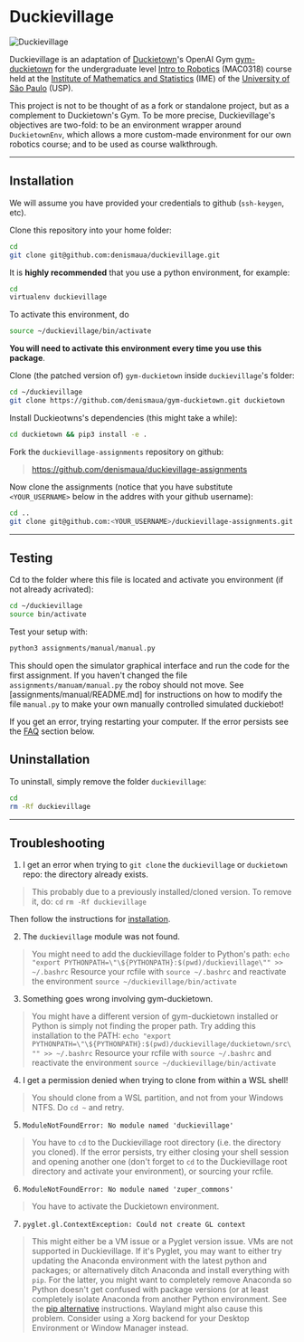 # Duckievillage

![Duckievillage](https://raw.githubusercontent.com/RenatoGeh/duckievillage/master/duckieusp.png)

Duckievillage is an adaptation of [Duckietown](https://duckietown.org)'s OpenAI Gym
[gym-duckietown](https://github.com/duckietown/gym-duckietown) for the undergraduate level [Intro
to Robotics](https://uspdigital.usp.br/jupiterweb/obterDisciplina?sgldis=MAC0318&nomdis=) (MAC0318)
course held at the [Institute of Mathematics and Statistics](http://www.ime.usp.br/) (IME) of the
[University of São Paulo](https://www5.usp.br/#english) (USP).

This project is not to be thought of as a fork or standalone project, but as a complement to
Duckietown's Gym. To be more precise, Duckievillage's objectives are two-fold: to be an environment
wrapper around `DuckietownEnv`, which allows a more custom-made environment for our own robotics
course; and to be used as course walkthrough.

---

## Installation

We will assume you have provided your credentials to github (`ssh-keygen`, etc).

Clone this repository into your home folder:
```bash
cd
git clone git@github.com:denismaua/duckievillage.git
```

It is **highly recommended** that you use a python environment, for example:

```bash
cd
virtualenv duckievillage
```

To activate this environment, do

```bash
source ~/duckievillage/bin/activate
```

**You will need to activate this environment every time you use this package**. 

Clone (the patched version of) `gym-duckietown` inside `duckievillage`'s folder:

```bash
cd ~/duckievillage
git clone https://github.com/denismaua/gym-duckietown.git duckietown

``` 

Install Duckieotwns's dependencies (this might take a while):

```bash
cd duckietown && pip3 install -e .
```

Fork the `duckievillage-assignments` repository on github:

> https://github.com/denismaua/duckievillage-assignments


Now clone the assignments (notice that you have substitute `<YOUR_USERNAME>` below in the addres with your github username):

```bash
cd ..
git clone git@github.com:<YOUR_USERNAME>/duckievillage-assignments.git assignments
```

---

## Testing

Cd to the folder where this file is located and activate you environment (if not already acrivated):

```bash
cd ~/duckievillage
source bin/activate
```

Test your setup with:

```bash
python3 assignments/manual/manual.py
```

This should open the simulator graphical interface and run the code for the first assignment.
If you haven't changed the file `assignments/manuam/manual.py` the roboy should not move. 
See [assignments/manual/README.md] for instructions on how to modify the file `manual.py` to make your own manually controlled simulated duckiebot!

If you get an error, trying restarting your computer. If the error persists see the [FAQ](#troubleshooting) section below.

## Uninstallation

To uninstall, simply remove the folder `duckievillage`:

```bash
cd
rm -Rf duckievillage
```

---

## Troubleshooting

1. I get an error when trying to `git clone` the `duckievillage` or `duckietown` repo: the directory already exists.

> This probably due to a previously installed/cloned version. To remove it, do:
> `cd`
> `rm -Rf duckievillage`

Then follow the instructions for [installation](#Installation).

2. The `duckievillage` module was not found.

> You might need to add the duckievillage folder to Python's path:
> `echo "export PYTHONPATH=\"\${PYTHONPATH}:$(pwd)/duckievillage\"" >> ~/.bashrc`
> Resource your rcfile with `source ~/.bashrc` and reactivate the environment `source ~/duckievillage/bin/activate`

3. Something goes wrong involving gym-duckietown.

> You might have a different version of gym-duckietown installed or Python is simply not finding the proper path.
> Try adding this installation to the PATH:
> `echo "export PYTHONPATH=\"\${PYTHONPATH}:$(pwd)/duckievillage/duckietown/src\"" >> ~/.bashrc`
> Resource your rcfile with `source ~/.bashrc` and reactivate the environment `source ~/duckievillage/bin/activate`

4. I get a permission denied when trying to clone from within a WSL shell!

> You should clone from a WSL partition, and not from your Windows NTFS. Do `cd ~` and retry.

5. `ModuleNotFoundError: No module named 'duckievillage'`

> You have to `cd` to the Duckievillage root directory (i.e. the directory you cloned). If the
> error persists, try either closing your shell session and opening another one (don't forget to
> `cd` to the Duckievillage root directory and activate your environment), or sourcing
> your rcfile.

6. `ModuleNotFoundError: No module named 'zuper_commons'`

> You have to activate the Duckietown environment.

7. `pyglet.gl.ContextException: Could not create GL context`

> This might either be a VM issue or a Pyglet version issue. VMs are not supported in
> Duckievillage. If it's Pyglet, you may want to either try updating the Anaconda environment with
> the latest python and packages; or alternatively ditch Anaconda and install everything with
> `pip`. For the latter, you might want to completely remove Anaconda so Python doesn't get
> confused with package versions (or at least completely isolate Anaconda from another Python
> environment. See the [pip alternative](#alternative-pip-installation) instructions. Wayland might
> also cause this problem. Consider using a Xorg backend for your Desktop Environment or Window
> Manager instead.

